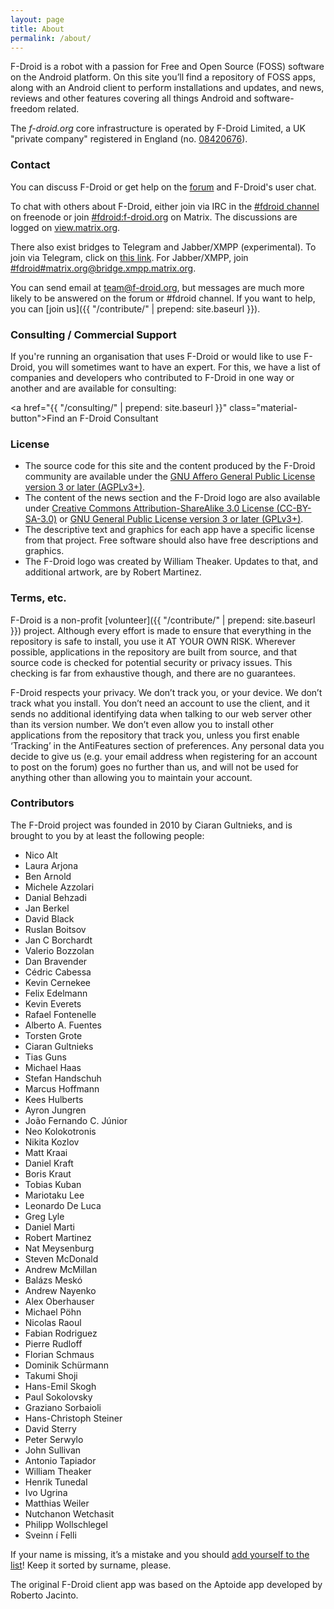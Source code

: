 ```yaml
---
layout: page
title: About
permalink: /about/
---
```


F-Droid is a robot with a passion for Free and Open Source (FOSS) software on the Android platform. On this site you’ll find a repository of FOSS apps, along with an Android client to perform installations and updates, and news, reviews and other features covering all things Android and software-freedom related.

The _f-droid.org_ core infrastructure is operated by F-Droid Limited, a UK "private company" registered in England (no. [08420676](https://beta.companieshouse.gov.uk/company/08420676)).

### Contact

You can discuss F-Droid or get help on the
[forum](https://forum.f-droid.org) and F-Droid's user chat.

To chat with others about F-Droid, either join via IRC in the
[#fdroid channel](https://webchat.freenode.net/?channels=%23fdroid) on
freenode or join [#fdroid:f-droid.org](https://matrix.to/#/#fdroid:f-droid.org) on Matrix.
The discussions are logged on
[view.matrix.org](https://view.matrix.org/alias/%23fdroid:f-droid.org).

There also exist bridges to Telegram and Jabber/XMPP (experimental).
To join via Telegram, click on [this link](https://matrix.f-droid.org/fdroid/telegram/).
For Jabber/XMPP,
join [#fdroid#matrix.org@bridge.xmpp.matrix.org](xmpp:#fdroid#matrix.org@bridge.xmpp.matrix.org?join).

You can send email at
[team@f-droid.org](mailto:team@f-droid.org), but messages are much
more likely to be answered on the forum or #fdroid channel. If you
want to help, you can [join us]({{ "/contribute/" | prepend:
site.baseurl }}).

### Consulting / Commercial Support

If you're running an organisation that uses F-Droid or would like to use F-Droid, you will sometimes want to have an expert. For this, we have a list of companies and developers who contributed to F-Droid in one way or another and are available for consulting:

<a href="{{ "/consulting/" | prepend: site.baseurl }}" class="material-button">Find an F-Droid Consultant</a>

### License

* The source code for this site and the content produced by the F-Droid community are available under the [GNU Affero General Public License version 3 or later (AGPLv3+)](https://www.gnu.org/licenses/agpl-3.0.html).
* The content of the news section and the F-Droid logo are also available under [Creative Commons Attribution-ShareAlike 3.0 License (CC-BY-SA-3.0)](http://creativecommons.org/licenses/by-sa/3.0/) or [GNU General Public License version 3 or later (GPLv3+)](https://www.gnu.org/licenses/gpl-3.0.html).
* The descriptive text and graphics for each app have a specific license from that project.  Free software should also have free descriptions and graphics.
* The F-Droid logo was created by William Theaker. Updates to that, and additional artwork, are by Robert Martinez.


### Terms, etc.

F-Droid is a non-profit [volunteer]({{ "/contribute/" | prepend: site.baseurl }}) project. Although every effort is made to ensure that everything in the repository is safe to install, you use it AT YOUR OWN RISK. Wherever possible, applications in the repository are built from source, and that source code is checked for potential security or privacy issues. This checking is far from exhaustive though, and there are no guarantees.

F-Droid respects your privacy. We don’t track you, or your device. We don’t track what you install. You don’t need an account to use the client, and it sends no additional identifying data when talking to our web server other than its version number. We don’t even allow you to install other applications from the repository that track you, unless you first enable ‘Tracking’ in the AntiFeatures section of preferences. Any personal data you decide to give us (e.g. your email address when registering for an account to post on the forum) goes no further than us, and will not be used for anything other than allowing you to maintain your account.


### Contributors

The F-Droid project was founded in 2010 by Ciaran Gultnieks,
and is brought to you by at least the following people:

* Nico Alt
* Laura Arjona
* Ben Arnold
* Michele Azzolari
* Danial Behzadi
* Jan Berkel
* David Black
* Ruslan Boitsov
* Jan C Borchardt
* Valerio Bozzolan
* Dan Bravender
* Cédric Cabessa
* Kevin Cernekee
* Felix Edelmann
* Kevin Everets
* Rafael Fontenelle
* Alberto A. Fuentes
* Torsten Grote
* Ciaran Gultnieks
* Tias Guns
* Michael Haas
* Stefan Handschuh
* Marcus Hoffmann
* Kees Hulberts
* Ayron Jungren
* João Fernando C. Júnior
* Neo Kolokotronis
* Nikita Kozlov
* Matt Kraai
* Daniel Kraft
* Boris Kraut
* Tobias Kuban
* Mariotaku Lee
* Leonardo De Luca
* Greg Lyle
* Daniel Marti
* Robert Martinez
* Nat Meysenburg
* Steven McDonald
* Andrew McMillan
* Balázs Meskó
* Andrew Nayenko
* Alex Oberhauser
* Michael Pöhn
* Nicolas Raoul
* Fabian Rodriguez
* Pierre Rudloff
* Florian Schmaus
* Dominik Schürmann
* Takumi Shoji
* Hans-Emil Skogh
* Paul Sokolovsky
* Graziano Sorbaioli
* Hans-Christoph Steiner
* David Sterry
* Peter Serwylo
* John Sullivan
* Antonio Tapiador
* William Theaker
* Henrik Tunedal
* Ivo Ugrina
* Matthias Weiler
* Nutchanon Wetchasit
* Philipp Wollschlegel
* Sveinn í Felli

If your name is missing, it’s a mistake and you should
[add yourself to the list](https://gitlab.com/fdroid/fdroid-website/blob/master/_pages/about.md)!
Keep it sorted by surname, please.

The original F-Droid client app was based on the Aptoide app developed by Roberto Jacinto.
